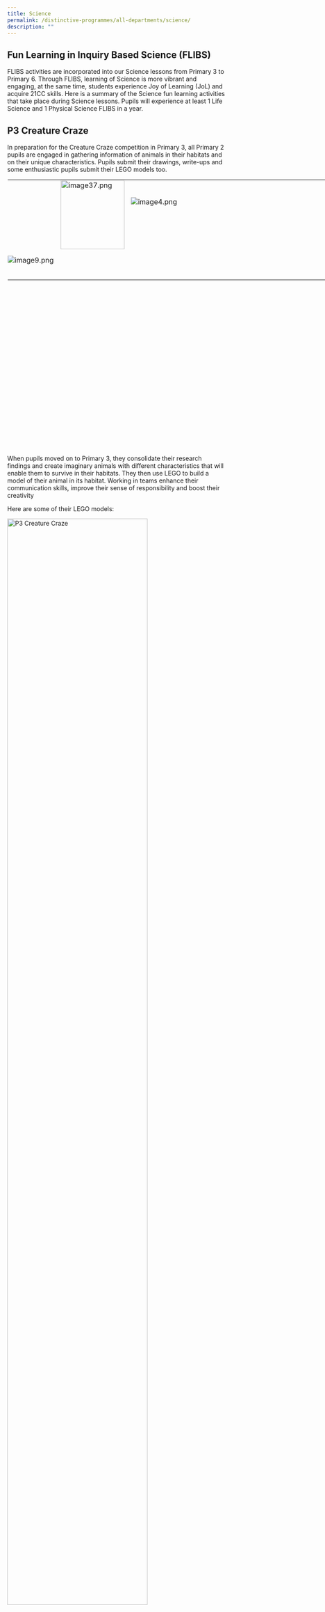 ```yaml
---
title: Science
permalink: /distinctive-programmes/all-departments/science/
description: ""
---
```

Fun Learning in Inquiry Based Science (FLIBS)
---------------------------------------------

FLIBS activities are incorporated into our Science lessons from Primary 3 to Primary 6. Through FLIBS, learning of Science is more vibrant and engaging, at the same time, students experience Joy of Learning (JoL) and acquire 21CC skills. Here is a summary of the Science fun learning activities that take place during Science lessons. Pupils will experience at least 1 Life Science and 1 Physical Science FLIBS in a year.

P3 Creature Craze
-----------------

In preparation for the Creature Craze competition in Primary 3, all Primary 2 pupils are engaged in gathering information of animals in their habitats and on their unique characteristics. Pupils submit their drawings, write-ups and some enthusiastic pupils submit their LEGO models too.  
  

<table style="margin: auto; outline: 0px; padding: 0px; border-collapse: collapse; clear: both; border: 1px solid transparent; table-layout: fixed; width: 930px; height: 619px;" class="ive_eobj_center ives_tab_kosong"><tbody style="margin: 0px; outline: 0px; padding: 0px;"><tr style="margin: 0px; outline: 0px; padding: 0px;"><td style="margin: 0px; outline: 0px; padding: 0px 15px 15px 0px; vertical-align: top; width: 269.195px;"><img style="margin: 0px 0px 0px 10px; outline: 0px; padding: 0px; border: none; max-width: 100%; float: right; width: 147px; height: 159px;" class="ive_eobj_right" alt="image37.png" src="![](/images/image37.png)"></td><td style="margin: 0px; outline: 0px; padding: 0px 15px 15px 0px; vertical-align: top; width: 628.805px;"><br style="margin: 0px; outline: 0px; padding: 0px;"><br style="margin: 0px; outline: 0px; padding: 0px;"><img style="margin: 0px 10px 0px 0px; outline: 0px; padding: 0px; border: none; max-width: 100%; float: left;" class="ive_eobj_left" alt="image4.png" src="![](/images/image4.png)"><br style="margin: 0px; outline: 0px; padding: 0px;"></td></tr><tr style="margin: 0px; outline: 0px; padding: 0px;"><td style="margin: 0px; outline: 0px; padding: 0px 15px 15px 0px; vertical-align: top;" colspan="2"><img style="margin: auto; outline: 0px; padding: 0px; border: none; max-width: 100%; clear: both; display: block;" class="ive_eobj_center" alt="image9.png" src="![](/images/image9.png)"><br style="margin: 0px; outline: 0px; padding: 0px;"></td></tr></tbody></table>

When pupils moved on to Primary 3, they consolidate their research findings and create imaginary animals with different characteristics that will enable them to survive in their habitats. They then use LEGO to build a model of their animal in its habitat. Working in teams enhance their communication skills, improve their sense of responsibility and boost their creativity

Here are some of their LEGO models:

<style>  
img {  
  display: block;  
  margin-left: auto;  
  margin-right: auto;  
}  
</style>  
<body><img src="![](/images/image51.png)" alt="P3 Creature Craze
" style="width:80%;">  
  
</body>  
<br>

P3 Every Child a Seed
---------------------

This programme initiated by NParks aims to provide each Primary 3 pupil a chance to experience the planting process and understand its challenges. The pupils also learn about the importance of gardens in our environment and ways we can preserve them. Through this programme, the values of responsibility and care for the environment are strengthened.

![P3 Every Child a Seed](/images/P3%20Every%20Child%20a%20Seed.jpg)

P4 Sony Creative Science Award
------------------------------

Sony Creative Science Award is Singapore’s largest national toy-making competition for primary school students. Our Primary 4 pupils are given the task of creating toys using recycled materials and demonstrate at least one scientific concept. Through this competition, our pupils get to engage in exploratory and skilful play with the addition of Science learning.  
  

<table style="margin: auto; outline: 0px; padding: 0px; border-collapse: collapse; clear: both; border: 1px solid transparent; table-layout: fixed; text-align: center; width: 930px;" class="ive_eobj_center ives_tab_kosong"><tbody style="margin: 0px; outline: 0px; padding: 0px;"><tr style="margin: 0px; outline: 0px; padding: 0px;"><td style="margin: 0px; outline: 0px; padding: 0px 15px 15px 0px; vertical-align: top; text-align: center; width: 431px;"><img style="margin: auto; outline: 0px; padding: 0px; border: none; max-width: 100%; clear: both; display: block;" class="ive_eobj_center" alt="image46.jpg" src="![](/images/image46.jpeg)"><img style="margin: auto; outline: 0px; padding: 0px; border: none; max-width: 100%; clear: both; display: block;" class="ive_eobj_center" alt="image44.png" src="![](/images/image44.png)"></td><td style="margin: 0px; outline: 0px; padding: 0px 15px 15px 0px; vertical-align: top; text-align: center; width: 431px;"><img style="margin: 0px 10px 0px 0px; outline: 0px; padding: 0px; border: none; max-width: 100%; float: left; width: 128px; height: 169px;" class="ive_eobj_left" alt="image45.jpg" src="![](/images/image45.jpeg)"><img style="margin: 0px 10px 0px 0px; outline: 0px; padding: 0px; border: none; max-width: 100%; float: left; width: 126px; height: 168px;" class="ive_eobj_left" alt="image10.jpg" src="![](/images/image10.jpeg)"><img style="margin: 0px 10px 0px 0px; outline: 0px; padding: 0px; border: none; max-width: 100%; float: left; width: 128px; height: 168px;" class="ive_eobj_left" alt="image24.jpg" src="![](/images/image24.jpeg)"><img style="margin: auto; outline: 0px; padding: 0px; border: none; max-width: 100%; clear: both; display: block;" class="ive_eobj_center" alt="image5.png" src="![](/images/image5.png)"></td></tr><tr style="margin: 0px; outline: 0px; padding: 0px;"><td style="margin: 0px; outline: 0px; padding: 0px 15px 15px 0px; vertical-align: top; text-align: center;"><img style="margin: auto; outline: 0px; padding: 0px; border: none; max-width: 100%; clear: both; display: block; width: 366px; height: 273px;" class="ive_eobj_center" alt="image26.jpg" src="![](/images/image26.jpeg)"><img style="margin: auto; outline: 0px; padding: 0px; border: none; max-width: 100%; clear: both; display: block;" class="ive_eobj_center" alt="image50.png" src="![](/images/image50.png)"></td><td style="margin: 0px; outline: 0px; padding: 0px 15px 15px 0px; vertical-align: top; text-align: center;"><img style="margin: auto; outline: 0px; padding: 0px; border: none; max-width: 100%; clear: both; display: block; width: 365px; height: 272px;" class="ive_eobj_center" alt="image27.jpg" src="![](/images/image27.jpeg)"><img style="margin: auto; outline: 0px; padding: 0px; border: none; max-width: 100%; clear: both; display: block;" class="ive_eobj_center" alt="image52.png" src="![](/images/image52.png)"></td></tr><tr style="margin: 0px; outline: 0px; padding: 0px;"><td style="margin: 0px; outline: 0px; padding: 0px 15px 15px 0px; vertical-align: top; text-align: center;" colspan="2"><img style="margin: auto; outline: 0px; padding: 0px; border: none; max-width: 100%; clear: both; display: block; width: 435px; height: 325px;" class="ive_eobj_center" alt="image21.jpg" src="![](/images/image21.jpeg)"><img style="margin: auto; outline: 0px; padding: 0px; border: none; max-width: 100%; clear: both; display: block;" class="ive_eobj_center" alt="image11.png" src="![](/images/image11.png)"></td></tr><tr style="margin: 0px; outline: 0px; padding: 0px;"><td style="margin: 0px; outline: 0px; padding: 0px 15px 15px 0px; vertical-align: top; text-align: left;" colspan="2">P3 pupils exploring the toys made by P4 pupils:&nbsp; &nbsp;</td></tr><tr style="margin: 0px; outline: 0px; padding: 0px;"><td style="margin: 0px; outline: 0px; padding: 0px 15px 15px 0px; vertical-align: top;"><img style="margin: auto; outline: 0px; padding: 0px; border: none; max-width: 100%; clear: both; display: block; width: 345px; height: 258px;" class="ive_eobj_center" alt="image14.jpg" width="100%" src="![](/images/image14.jpeg)"></td><td style="margin: 0px; outline: 0px; padding: 0px 15px 15px 0px; vertical-align: top;"><img style="margin: auto; outline: 0px; padding: 0px; border: none; max-width: 100%; clear: both; display: block; width: 357px; height: 231px;" class="ive_eobj_center" alt="image6.jpg" width="100%" src="![](/images/image6.jpeg)">&nbsp;</td></tr><tr style="margin: 0px; outline: 0px; padding: 0px;"><td style="margin: 0px; outline: 0px; padding: 0px 15px 15px 0px; vertical-align: top;"><img style="margin: auto; outline: 0px; padding: 0px; border: none; max-width: 100%; clear: both; display: block; width: 306px; height: 408px;" class="ive_eobj_center" alt="image47.jpg" src="![](/images/image47.jpeg)"></td><td style="margin: 0px; outline: 0px; padding: 0px 15px 15px 0px; vertical-align: top;"><br style="margin: 0px; outline: 0px; padding: 0px;"><img style="margin: 0px 10px 0px 0px; outline: 0px; padding: 0px; border: none; max-width: 100%; float: left;" class="ive_eobj_left" alt="image31.jpg" width="100%" src="![](/images/image31.jpeg)"></td></tr><tr style="margin: 0px; outline: 0px; padding: 0px;"><td style="margin: 0px; outline: 0px; padding: 0px 15px 15px 0px; vertical-align: top;" colspan="2"><img style="margin: auto; outline: 0px; padding: 0px; border: none; max-width: 100%; clear: both; display: block; width: 416px; height: 310px;" class="ive_eobj_center" alt="Science_1.jpg" width="100%" src="![](/images/Science_1.jpeg)"></td></tr></tbody></table>

P4 Indoor Farming
-----------------

Our Primary 4 pupils germinate seeds in small sponges and transplant them into indoor hydroponics sets that are placed outside the classrooms. After a few weeks, help to harvest the spinach. Through this activity, we hope that our pupils understand and appreciate the tireless efforts farmers put in to bring food to our dining tables. Hopefully, this helps pupils to reduce food wastage.

Here are some highlights:  

![P4 Indoor Farming](/images/image49.png)

![P4 Indoor Farming](/images/image43.png)

P4 Werm Cycle
-------------

To promote a sense of responsibility as well as self-directed learning, Primary 4 pupils are entrusted with a container of mealworm beetle larva which they have to care for till the larva become adults. Pupils learn how to feed the mealworm beetle larva as they observe their growth and changes keenly.

Here are some reflections, photographs and drawings that pupils posted:

<table style="margin: auto; outline: 0px; padding: 0px; border-collapse: collapse; clear: both; border: 1px solid transparent; table-layout: fixed;" class="ive_eobj_center ives_tab_kosong"><tbody style="margin: 0px; outline: 0px; padding: 0px;"><tr style="margin: 0px; outline: 0px; padding: 0px;"><td style="margin: 0px; outline: 0px; padding: 0px 15px 15px 0px; vertical-align: top;"><img style="margin: 0px 10px 0px 0px; outline: 0px; padding: 0px; border: none; max-width: 100%; float: left; width: 378px; height: 518px;" class="ive_eobj_left" alt="image12.png" src="![](/images/image12.png)"></td><td style="margin: 0px; outline: 0px; padding: 0px 15px 15px 0px; vertical-align: top;"><img style="margin: 0px 10px 0px 0px; outline: 0px; padding: 0px; border: none; max-width: 100%; float: left; width: 460px; height: 513px;" class="ive_eobj_left" alt="image39.png" src="![](/images/image39.png)"></td></tr></tbody></table>

  

P5 Singapore Amazing Flying Machine Competition
-----------------------------------------------

Every year, all Primary 5 pupils are engaged in making a flying machine (paper plane). Pupils collaborate in teams to design and fold paper planes to achieve the longest, farthest or most accurate flight. The competition provides pupils an opportunity to apply aerodynamics knowledge gained and demonstrate their passion for flight science.

<table style="margin: auto; outline: 0px; padding: 0px; border-collapse: collapse; clear: both; border: 1px solid transparent; table-layout: fixed;" class="ive_eobj_center ives_tab_kosong"><tbody style="margin: 0px; outline: 0px; padding: 0px;"><tr style="margin: 0px; outline: 0px; padding: 0px;"><td style="margin: 0px; outline: 0px; padding: 0px 15px 15px 0px; vertical-align: top;"><img style="margin: 0px 10px 0px 0px; outline: 0px; padding: 0px; border: none; max-width: 100%; float: left; width: 407px; height: 317px;" class="ive_eobj_left" alt="image20.jpg" src="![](/images/image20.jpeg)"></td><td style="margin: 0px; outline: 0px; padding: 0px 15px 15px 0px; vertical-align: top;"><img style="margin: 0px 10px 0px 0px; outline: 0px; padding: 0px; border: none; max-width: 100%; float: left; width: 298px; height: 319px;" class="ive_eobj_left" alt="image40.jpg" src="![](/images/image40.jpeg)"></td></tr></tbody></table>

<figcaption style="text-align:center;">Folding paper plane</figcaption>
  
<style>  
img {  
  display: block;  
  margin-left: auto;  
  margin-right: auto;  
}  
</style>  
<body><img src="![](/images/image34.jpeg)" alt="P5 Singapore Amazing Flying Machine Competition" style="width:50%;">  
  
</body>  
<figcaption style="text-align:center;">Flight taking off … here we go!</figcaption>

P5 Environmental Trail
----------------------

Our Primary 5 pupils are given opportunities to explore nature as they learn about the characteristics of fruits and seeds. Pupils visit different stations in small groups in the school eco-garden and widen their knowledge beyond the textbook through observations of the different plant parts and fruits.

<table style="margin: auto; outline: 0px; padding: 0px; border-collapse: collapse; clear: both; border: 1px solid transparent; table-layout: fixed; width: 850px; height: 222px;" class="ive_eobj_center ives_tab_kosong"><tbody style="margin: 0px; outline: 0px; padding: 0px;"><tr style="margin: 0px; outline: 0px; padding: 0px;"><td style="margin: 0px; outline: 0px; padding: 0px 15px 15px 0px; vertical-align: top; width: 284px;"><img style="margin: auto; outline: 0px; padding: 0px; border: none; max-width: 100%; clear: both; display: block;" class="ive_eobj_center" alt="image22.jpg" width="100%" src="![](/images/image22.jpeg)"><span style="margin: 0px; outline: 0px; padding: 0px; background-color: initial;"><div style="margin: 0px; outline: 0px; padding: 0px; line-height: 24px !important; color: rgb(48, 48, 48); font-family: Archivo, sans-serif; font-size: 16px; font-weight: 400; text-align: center;"><span style="margin: 0px; outline: 0px; padding: 0px; background-color: initial;">P5 pupils moving around the eco-garden on a trail</span></div></span></td><td style="margin: 0px; outline: 0px; padding: 0px 15px 15px 0px; vertical-align: top; width: 281px;"><img style="margin: auto; outline: 0px; padding: 0px; border: none; max-width: 100%; clear: both; display: block;" class="ive_eobj_center" alt="image36.jpg" width="100%" src="![](/images/image36.jpeg)"><div style="margin: 0px; outline: 0px; padding: 0px; line-height: 24px !important; color: rgb(48, 48, 48); font-family: Archivo, sans-serif; font-size: 16px; font-weight: 400; text-align: center;"><span style="margin: 0px; outline: 0px; padding: 0px; background-color: initial;">Visiting a station to observe the characteristics of fruits</span></div></td><td style="margin: 0px; outline: 0px; padding: 0px 15px 15px 0px; vertical-align: top; width: 284px;"><img style="margin: auto; outline: 0px; padding: 0px; border: none; max-width: 100%; clear: both; display: block;" class="ive_eobj_center" alt="image54.jpg" width="100%" src="![](/images/image54.jpeg)"><div style="margin: 0px; outline: 0px; padding: 0px; line-height: 24px !important; color: rgb(48, 48, 48); font-family: Archivo, sans-serif; font-size: 16px; font-weight: 400; text-align: center;"><span style="margin: 0px; outline: 0px; padding: 0px; background-color: initial;">Studying the parts of a flower</span></div></td></tr></tbody></table>

P5 Water-Testing Activity
-------------------------

Our Primary 5 pupils are involved in a basic water monitoring activity. Pupils use a simple test kit to test the quality of the water in our eco-garden pond. Pupils are more aware of how different water conditions affects the survival of aquatic organisms.

<table style="margin: auto; outline: 0px; padding: 0px; border-collapse: collapse; clear: both; border: 1px solid transparent; table-layout: fixed; width: 538px; height: 276px;" class="ive_eobj_center ives_tab_kosong"><tbody style="margin: 0px; outline: 0px; padding: 0px;"><tr style="margin: 0px; outline: 0px; padding: 0px;"><td style="margin: 0px; outline: 0px; padding: 0px 15px 15px 0px; vertical-align: top; width: 269px;"><img style="margin: auto; outline: 0px; padding: 0px; border: none; max-width: 100%; clear: both; display: block; width: 269px;" class="ive_eobj_center" alt="image25.jpg" src="![](/images/image25.jpeg)"><div style="margin: 0px; outline: 0px; padding: 0px; line-height: 24px !important; color: rgb(48, 48, 48); font-family: Archivo, sans-serif; font-size: 16px; font-weight: 400; text-align: center;">Observing the clarity of water</div></td><td style="margin: 0px; outline: 0px; padding: 0px 15px 15px 0px; vertical-align: top; width: 269px;"><img style="margin: auto; outline: 0px; padding: 0px; border: none; max-width: 100%; clear: both; display: block; width: 269px;" class="ive_eobj_center" alt="image2.jpg" src="![](/images/image2.jpeg)"><div style="margin: 0px; outline: 0px; padding: 0px; line-height: 24px !important; color: rgb(48, 48, 48); font-family: Archivo, sans-serif; font-size: 16px; font-weight: 400; text-align: center;">Observing the clarity of water</div></td></tr></tbody></table>

P5 Microbits
------------

Our Primary 5 pupils are exposed to entry level block programming involving the pocket-sized computer; Microbit. This activity encourages creativity and invention as pupils learn entry level coding skills. This is also in line with MOE’s vision to inculcate Science, Technology, Engineering and Mathematics (STEM) learning into the curriculum.

<table style="margin: auto; outline: 0px; padding: 0px; border-collapse: collapse; clear: both; border: 1px solid transparent; table-layout: fixed; width: 811px; height: 215px;" class="ive_eobj_center ives_tab_kosong"><tbody style="margin: 0px; outline: 0px; padding: 0px;"><tr style="margin: 0px; outline: 0px; padding: 0px;"><td style="margin: 0px; outline: 0px; padding: 0px 15px 15px 0px; vertical-align: top; width: 270px;"><img style="margin: auto; outline: 0px; padding: 0px; border: none; max-width: 100%; clear: both; display: block; width: 270px;" class="ive_eobj_center" alt="image55.jpg" src="![](/images/image55.jpeg)"><div style="margin: 0px; outline: 0px; padding: 0px; line-height: 24px !important; color: rgb(48, 48, 48); font-family: Archivo, sans-serif; font-size: 16px; font-weight: 400; text-align: center;">Intense focus on coding</div></td><td style="margin: 0px; outline: 0px; padding: 0px 15px 15px 0px; vertical-align: top; width: 268px;"><img style="margin: auto; outline: 0px; padding: 0px; border: none; max-width: 100%; clear: both; display: block; width: 268px;" class="ive_eobj_center" alt="image3.jpg" src="![](/images/image3.jpeg)"><div style="margin: 0px; outline: 0px; padding: 0px; line-height: 24px !important; color: rgb(48, 48, 48); font-family: Archivo, sans-serif; font-size: 16px; font-weight: 400; text-align: center;">Collaborating with peers</div></td><td style="margin: 0px; outline: 0px; padding: 0px 15px 15px 0px; vertical-align: top; width: 272px;"><img style="margin: auto; outline: 0px; padding: 0px; border: none; max-width: 100%; clear: both; display: block; width: 272px;" class="ive_eobj_center" alt="image1.jpg" src="https://yangzhengpri.moe.edu.sg/qql/slot/u703/2022/Distinctive%20Programmes/Science/image1.jpg"><div style="margin: 0px; outline: 0px; padding: 0px; line-height: 24px !important; color: rgb(48, 48, 48); font-family: Archivo, sans-serif; font-size: 16px; font-weight: 400; text-align: center;">Picking up coding skills</div></td></tr></tbody></table>

P6 LEGO Building Blocks in Science
----------------------------------

To create a more stimulating and fun-filled lesson, our Primary 6 pupils are provided an opportunity to apply the scientific concept they have learnt using Lego toy car. Through the building blocks activity, pupils’ problem-solving and organisational skills are enhanced. It also improves their creativity and enriches their communication and critical thinking skills.  
  

<table style="margin: auto; outline: 0px; padding: 0px; border-collapse: collapse; clear: both; border: 1px solid transparent; table-layout: fixed; width: 650px; height: 300px;" class="ive_eobj_center ives_tab_kosong"><tbody style="margin: 0px; outline: 0px; padding: 0px;"><tr style="margin: 0px; outline: 0px; padding: 0px;"><td style="margin: 0px; outline: 0px; padding: 0px 15px 15px 0px; vertical-align: top; width: 325px;"><img style="margin: auto; outline: 0px; padding: 0px; border: none; max-width: 100%; clear: both; display: block; width: 325px;" class="ive_eobj_center" alt="image29.jpg" src="https://yangzhengpri.moe.edu.sg/qql/slot/u703/2022/Distinctive%20Programmes/Science/image29.jpg"><div style="margin: 0px; outline: 0px; padding: 0px; line-height: 24px !important; color: rgb(48, 48, 48); font-family: Archivo, sans-serif; font-size: 16px; font-weight: 400; text-align: center;">Constructing the toy car with team-mates</div></td><td style="margin: 0px; outline: 0px; padding: 0px 15px 15px 0px; vertical-align: top; width: 325px;"><img style="margin: auto; outline: 0px; padding: 0px; border: none; max-width: 100%; clear: both; display: block; width: 225px; height: 299px;" class="ive_eobj_center" alt="image35.jpg" src="https://yangzhengpri.moe.edu.sg/qql/slot/u703/2022/Distinctive%20Programmes/Science/image35.jpg"><div style="margin: 0px; outline: 0px; padding: 0px; line-height: 24px !important; color: rgb(48, 48, 48); font-family: Archivo, sans-serif; font-size: 16px; font-weight: 400; text-align: center;">Checking the final product</div></td></tr></tbody></table>

P6 Recycling Carnival
---------------------

During our annual recycling carnival, our school aims to raise funds for charity through fun-filled games created by our very own Primary 6 pupils using recyclable materials. Pupils work in teams and showcase their creativity in planning and producing game items from scratch using cardboards, egg crates, cans and plastic bottles. As Yangzhengnites participated in the games and did their part to raise funds for the Singapore Children’s Society and Children’s Cancer Foundation.  
  

<table style="margin: auto; outline: 0px; padding: 0px; border-collapse: collapse; clear: both; border: 1px solid transparent; table-layout: fixed; width: 625px; height: 234px;" class="ive_eobj_center ives_tab_kosong"><tbody style="margin: 0px; outline: 0px; padding: 0px;"><tr style="margin: 0px; outline: 0px; padding: 0px;"><td style="margin: 0px; outline: 0px; padding: 0px 15px 15px 0px; vertical-align: top; width: 311px;"><img style="margin: auto; outline: 0px; padding: 0px; border: none; max-width: 100%; clear: both; display: block; width: 311px;" class="ive_eobj_center" alt="image13.jpg" src="https://yangzhengpri.moe.edu.sg/qql/slot/u703/2022/Distinctive%20Programmes/Science/image13.jpg"><div style="margin: 0px; outline: 0px; padding: 0px; line-height: 24px !important; color: rgb(48, 48, 48); font-family: Archivo, sans-serif; font-size: 16px; font-weight: 400; text-align: center;">Trying his best at aiming right</div></td><td style="margin: 0px; outline: 0px; padding: 0px 15px 15px 0px; vertical-align: top; width: 313px;"><img style="margin: auto; outline: 0px; padding: 0px; border: none; max-width: 100%; clear: both; display: block; width: 313px;" class="ive_eobj_center" alt="image16.jpg" src="https://yangzhengpri.moe.edu.sg/qql/slot/u703/2022/Distinctive%20Programmes/Science/image16.jpg"><div style="margin: 0px; outline: 0px; padding: 0px; line-height: 24px !important; color: rgb(48, 48, 48); font-family: Archivo, sans-serif; font-size: 16px; font-weight: 400; text-align: center;">Waiting anxiously for their tokens</div></td></tr><tr style="margin: 0px; outline: 0px; padding: 0px;"><td style="margin: 0px; outline: 0px; padding: 0px 15px 15px 0px; vertical-align: top;"><img style="margin: auto; outline: 0px; padding: 0px; border: none; max-width: 100%; clear: both; display: block; width: 311px;" class="ive_eobj_center" alt="image42.jpg" src="https://yangzhengpri.moe.edu.sg/qql/slot/u703/2022/Distinctive%20Programmes/Science/image42.jpg"><div style="margin: 0px; outline: 0px; padding: 0px; line-height: 24px !important; color: rgb(48, 48, 48); font-family: Archivo, sans-serif; font-size: 16px; font-weight: 400; text-align: center;">Throwing coloured balls into holes</div></td><td style="margin: 0px; outline: 0px; padding: 0px 15px 15px 0px; vertical-align: top;"><img style="margin: auto; outline: 0px; padding: 0px; border: none; max-width: 100%; clear: both; display: block; width: 313px;" class="ive_eobj_center" alt="image32.jpg" src="https://yangzhengpri.moe.edu.sg/qql/slot/u703/2022/Distinctive%20Programmes/Science/image32.jpg"><div style="margin: 0px; outline: 0px; padding: 0px; line-height: 24px !important; color: rgb(48, 48, 48); font-family: Archivo, sans-serif; font-size: 16px; font-weight: 400; text-align: center;">Everyone loves carnival games!</div></td></tr></tbody></table>

P6 Learning Journey to Lee Kong Chian Natural History Museum
------------------------------------------------------------

Our Primary 6 pupils have a meaningful educational learning journey to Lee Kong Chian Natural History Museum. Pupils explore the vast diversity of biological life and the dynamic interactions between the living things in various habitats. They are also exposed to the rich natural history and heritage in Singapore.  
  

<table style="margin: auto; outline: 0px; padding: 0px; border-collapse: collapse; clear: both; border: 1px solid transparent; table-layout: fixed; width: 554px; height: 299px;" class="ive_eobj_center ives_tab_kosong"><tbody style="margin: 0px; outline: 0px; padding: 0px;"><tr style="margin: 0px; outline: 0px; padding: 0px;"><td style="margin: 0px; outline: 0px; padding: 0px 15px 15px 0px; vertical-align: top; width: 553px;" colspan="2"><img style="margin: auto; outline: 0px; padding: 0px; border: none; max-width: 100%; clear: both; display: block; width: 552px;" class="ive_eobj_center" alt="image17.jpg" src="https://yangzhengpri.moe.edu.sg/qql/slot/u703/2022/Distinctive%20Programmes/Science/image17.jpg"><div style="margin: 0px; outline: 0px; padding: 0px; line-height: 24px !important; color: rgb(48, 48, 48); font-family: Archivo, sans-serif; font-size: 16px; font-weight: 400; text-align: center;">Observing a life-size specimen in the gallery</div></td></tr><tr style="margin: 0px; outline: 0px; padding: 0px;"><td style="margin: 0px; outline: 0px; padding: 0px 15px 15px 0px; vertical-align: top;"><img style="margin: auto; outline: 0px; padding: 0px; border: none; max-width: 100%; clear: both; display: block; width: 268px;" class="ive_eobj_center" alt="image53.jpg" src="https://yangzhengpri.moe.edu.sg/qql/slot/u703/2022/Distinctive%20Programmes/Science/image53.jpg"></td><td style="margin: 0px; outline: 0px; padding: 0px 15px 15px 0px; vertical-align: top;"><img style="margin: auto; outline: 0px; padding: 0px; border: none; max-width: 100%; clear: both; display: block; width: 268px;" class="ive_eobj_center" alt="image23.jpg" src="https://yangzhengpri.moe.edu.sg/qql/slot/u703/2022/Distinctive%20Programmes/Science/image23.jpg"></td></tr></tbody></table>

Close-up observations of specimens